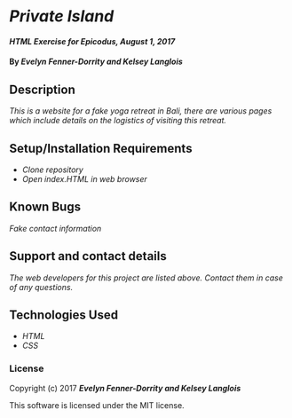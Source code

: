 # _Private Island_

#### _HTML Exercise for Epicodus, August 1, 2017_

#### By _**Evelyn Fenner-Dorrity and Kelsey Langlois**_

## Description

_This is a website for a fake yoga retreat in Bali, there are various pages which include details on the logistics of visiting this retreat._

## Setup/Installation Requirements

* _Clone repository_
* _Open index.HTML in web browser_

## Known Bugs

_Fake contact information_

## Support and contact details

_The web developers for this project are listed above. Contact them in case of any questions._

## Technologies Used

* _HTML_
* _CSS_

### License

Copyright (c) 2017 **_Evelyn Fenner-Dorrity and Kelsey Langlois_**

This software is licensed under the MIT license.
